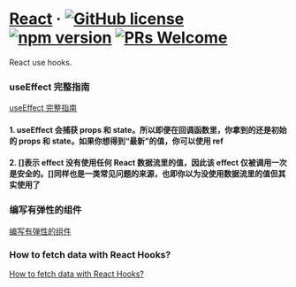 # [React](https://reactjs.org/) &middot; [![GitHub license](https://img.shields.io/badge/license-ISC-blue.svg)](https://github.com/facebook/react/blob/master/LICENSE) [![npm version](https://img.shields.io/npm/v/react.svg?style=flat)](https://www.npmjs.com/package/react) [![PRs Welcome](https://img.shields.io/badge/PRs-welcome-brightgreen.svg)](https://reactjs.org/docs/how-to-contribute.html#your-first-pull-request)

React use hooks.

### useEffect 完整指南

[useEffect 完整指南](https://overreacted.io/zh-hans/a-complete-guide-to-useeffect/)

#### 1. useEffect 会捕获 props 和 state。所以即便在回调函数里，你拿到的还是初始的 props 和 state。如果你想得到“最新”的值，你可以使用 ref

#### 2. []表示 effect 没有使用任何 React 数据流里的值，因此该 effect 仅被调用一次是安全的。[]同样也是一类常见问题的来源，也即你以为没使用数据流里的值但其实使用了

### 编写有弹性的组件

[编写有弹性的组件](https://overreacted.io/zh-hans/writing-resilient-components/)

### How to fetch data with React Hooks?

[How to fetch data with React Hooks?](https://www.robinwieruch.de/react-hooks-fetch-data)
